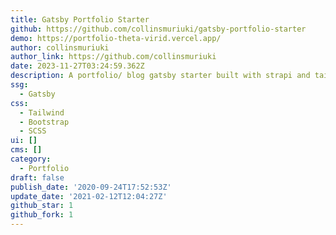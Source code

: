```yaml
---
title: Gatsby Portfolio Starter
github: https://github.com/collinsmuriuki/gatsby-portfolio-starter
demo: https://portfolio-theta-virid.vercel.app/
author: collinsmuriuki
author_link: https://github.com/collinsmuriuki
date: 2023-11-27T03:24:59.362Z
description: A portfolio/ blog gatsby starter built with strapi and tailwind css
ssg:
  - Gatsby
css:
  - Tailwind
  - Bootstrap
  - SCSS
ui: []
cms: []
category:
  - Portfolio
draft: false
publish_date: '2020-09-24T17:52:53Z'
update_date: '2021-02-12T12:04:27Z'
github_star: 1
github_fork: 1
---
```

